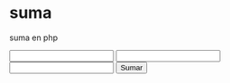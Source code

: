 # suma
suma en php

<html>

<head>
<title>SUMA en PHP</title>
<script>
function sumar() {
var n1 = parseInt(document.MyForm.numero1.value);
var n2 = parseInt(document.MyForm.numero2.value);
document.MyForm.resultado.value=n1+n2;
}
</script>
</head>

<body>

<form name="MyForm">
<input type="text" name="numero1" size="20">
<input type="text" name="numero2" size="20">
<input type="text" name="resultado" size="20">

<input type="button" value="Sumar" onclick="sumar()">
</form>

</body>

</html>

